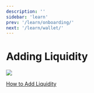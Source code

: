 ```yaml
---
description: ''
sidebar: 'learn'
prev: '/learn/onboarding/'
next: '/learn/wallet/'
---
```


# Adding Liquidity

[![](https://img.youtube.com/vi/u_rzR0APENQ/0.jpg)](https://www.youtube.com/watch?v=u_rzR0APENQ "Swapping")

[How to Add Liquidity](/learn/onboarding/#how-to-add-liquidity-to-an-l2-amm-pool "How to Add Liquidity")
